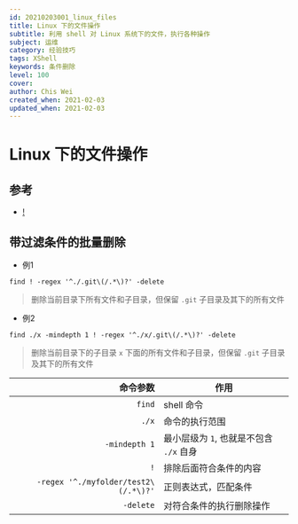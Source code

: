 ```yaml
---
id: 20210203001_linux_files
title: Linux 下的文件操作
subtitle: 利用 shell 对 Linux 系统下的文件，执行各种操作
subject: 运维
category: 经验技巧
tags: XShell
keywords: 条件删除
level: 100
cover: 
author: Chis Wei
created_when: 2021-02-03
updated_when: 2021-02-03
---
```


# Linux 下的文件操作

## 参考

- [!](https://unix.stackexchange.com/questions/422392/delete-all-folders-inside-a-folder-except-one-with-specific-name)

## 带过滤条件的批量删除

- 例1

```
find ! -regex '^./.git\(/.*\)?' -delete
```

> 删除当前目录下所有文件和子目录，但保留 `.git` 子目录及其下的所有文件

- 例2

```
find ./x -mindepth 1 ! -regex '^./x/.git\(/.*\)?' -delete
```

> 删除当前目录下的子目录 `x` 下面的所有文件和子目录，但保留 `.git` 子目录及其下的所有文件

|命令参数|作用
|--:|---|
|`find`|shell 命令|
|`./x`|命令的执行范围|
|`-mindepth 1`|最小层级为 `1`, 也就是不包含 `./x` 自身|
|`!`|排除后面符合条件的内容|
|`-regex '^./myfolder/test2\(/.*\)?'`|正则表达式，匹配条件|
|`-delete`|对符合条件的执行删除操作|